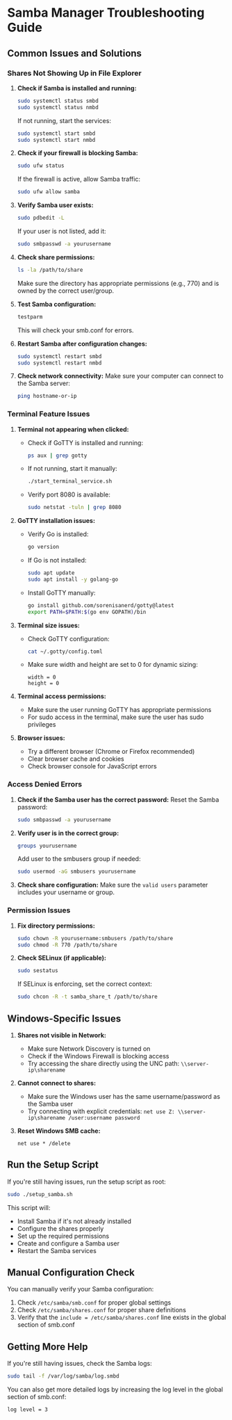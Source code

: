 # Samba Manager Troubleshooting Guide

## Common Issues and Solutions

### Shares Not Showing Up in File Explorer

1. **Check if Samba is installed and running:**
   ```bash
   sudo systemctl status smbd
   sudo systemctl status nmbd
   ```
   If not running, start the services:
   ```bash
   sudo systemctl start smbd
   sudo systemctl start nmbd
   ```

2. **Check if your firewall is blocking Samba:**
   ```bash
   sudo ufw status
   ```
   If the firewall is active, allow Samba traffic:
   ```bash
   sudo ufw allow samba
   ```

3. **Verify Samba user exists:**
   ```bash
   sudo pdbedit -L
   ```
   If your user is not listed, add it:
   ```bash
   sudo smbpasswd -a yourusername
   ```

4. **Check share permissions:**
   ```bash
   ls -la /path/to/share
   ```
   Make sure the directory has appropriate permissions (e.g., 770) and is owned by the correct user/group.

5. **Test Samba configuration:**
   ```bash
   testparm
   ```
   This will check your smb.conf for errors.

6. **Restart Samba after configuration changes:**
   ```bash
   sudo systemctl restart smbd
   sudo systemctl restart nmbd
   ```

7. **Check network connectivity:**
   Make sure your computer can connect to the Samba server:
   ```bash
   ping hostname-or-ip
   ```

### Terminal Feature Issues

1. **Terminal not appearing when clicked:**
   - Check if GoTTY is installed and running:
     ```bash
     ps aux | grep gotty
     ```
   - If not running, start it manually:
     ```bash
     ./start_terminal_service.sh
     ```
   - Verify port 8080 is available:
     ```bash
     sudo netstat -tuln | grep 8080
     ```

2. **GoTTY installation issues:**
   - Verify Go is installed:
     ```bash
     go version
     ```
   - If Go is not installed:
     ```bash
     sudo apt update
     sudo apt install -y golang-go
     ```
   - Install GoTTY manually:
     ```bash
     go install github.com/sorenisanerd/gotty@latest
     export PATH=$PATH:$(go env GOPATH)/bin
     ```

3. **Terminal size issues:**
   - Check GoTTY configuration:
     ```bash
     cat ~/.gotty/config.toml
     ```
   - Make sure width and height are set to 0 for dynamic sizing:
     ```
     width = 0
     height = 0
     ```

4. **Terminal access permissions:**
   - Make sure the user running GoTTY has appropriate permissions
   - For sudo access in the terminal, make sure the user has sudo privileges

5. **Browser issues:**
   - Try a different browser (Chrome or Firefox recommended)
   - Clear browser cache and cookies
   - Check browser console for JavaScript errors

### Access Denied Errors

1. **Check if the Samba user has the correct password:**
   Reset the Samba password:
   ```bash
   sudo smbpasswd -a yourusername
   ```

2. **Verify user is in the correct group:**
   ```bash
   groups yourusername
   ```
   Add user to the smbusers group if needed:
   ```bash
   sudo usermod -aG smbusers yourusername
   ```

3. **Check share configuration:**
   Make sure the `valid users` parameter includes your username or group.

### Permission Issues

1. **Fix directory permissions:**
   ```bash
   sudo chown -R yourusername:smbusers /path/to/share
   sudo chmod -R 770 /path/to/share
   ```

2. **Check SELinux (if applicable):**
   ```bash
   sudo sestatus
   ```
   If SELinux is enforcing, set the correct context:
   ```bash
   sudo chcon -R -t samba_share_t /path/to/share
   ```

## Windows-Specific Issues

1. **Shares not visible in Network:**
   - Make sure Network Discovery is turned on
   - Check if the Windows Firewall is blocking access
   - Try accessing the share directly using the UNC path: `\\server-ip\sharename`

2. **Cannot connect to shares:**
   - Make sure the Windows user has the same username/password as the Samba user
   - Try connecting with explicit credentials: `net use Z: \\server-ip\sharename /user:username password`

3. **Reset Windows SMB cache:**
   ```
   net use * /delete
   ```

## Run the Setup Script

If you're still having issues, run the setup script as root:

```bash
sudo ./setup_samba.sh
```

This script will:
- Install Samba if it's not already installed
- Configure the shares properly
- Set up the required permissions
- Create and configure a Samba user
- Restart the Samba services

## Manual Configuration Check

You can manually verify your Samba configuration:

1. Check `/etc/samba/smb.conf` for proper global settings
2. Check `/etc/samba/shares.conf` for proper share definitions
3. Verify that the `include = /etc/samba/shares.conf` line exists in the global section of smb.conf

## Getting More Help

If you're still having issues, check the Samba logs:

```bash
sudo tail -f /var/log/samba/log.smbd
```

You can also get more detailed logs by increasing the log level in the global section of smb.conf:
```
log level = 3
``` 